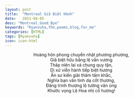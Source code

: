```yaml
---
layout: post
title:  "Montreal Giã Biệt Hành"
date:   2021-04-05
desc: "Montreal_Good_Bye"
keywords: "Ryanvuha,thơ,poems,blog,for_me"
categories: [HTML]
tags: [Ryanvuha]
icon: icon-html
---
```


<center>
Hoàng hôn phong chuyển nhật phương phương, <br/>
Giã biệt hữu bằng lệ vấn vương <br/>
Thâp niên lai xá chung quy tận, <br/>
Dị xứ viễn hành tiếp biệt hương <br/>
Ân sư kiến giải thâm tâm khắc, <br/>
Nghĩa bạn văn tình dạ cốt thương, <br/>
Đăng trình thượng lộ tường vân ủng <br/>
Khước vọng Lệ Hoa nhị cố hương! <br/>
</center>
